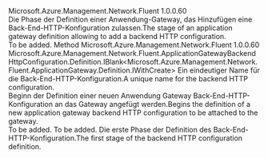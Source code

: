 <Type Name="IWithBackendHttpConfig" FullName="Microsoft.Azure.Management.Network.Fluent.ApplicationGateway.Definition.IWithBackendHttpConfig">
  <TypeSignature Language="C#" Value="public interface IWithBackendHttpConfig" />
  <TypeSignature Language="ILAsm" Value=".class public interface auto ansi abstract IWithBackendHttpConfig" />
  <TypeSignature Language="DocId" Value="T:Microsoft.Azure.Management.Network.Fluent.ApplicationGateway.Definition.IWithBackendHttpConfig" />
  <TypeSignature Language="VB.NET" Value="Public Interface IWithBackendHttpConfig" />
  <TypeSignature Language="F#" Value="type IWithBackendHttpConfig = interface" />
  <AssemblyInfo>
    <AssemblyName>Microsoft.Azure.Management.Network.Fluent</AssemblyName>
    <AssemblyVersion>1.0.0.60</AssemblyVersion>
  </AssemblyInfo>
  <Interfaces />
  <Docs>
    <summary>
            <span data-ttu-id="75b9d-101">Die Phase der Definition einer Anwendung-Gateway, das Hinzufügen eine Back-End-HTTP-Konfiguration zulassen.</span><span class="sxs-lookup"><span data-stu-id="75b9d-101">The stage of an application gateway definition allowing to add a backend HTTP configuration.</span></span>
            </summary>
    <remarks>To be added.</remarks>
  </Docs>
  <Members>
    <Member MemberName="DefineBackendHttpConfiguration">
      <MemberSignature Language="C#" Value="public Microsoft.Azure.Management.Network.Fluent.ApplicationGatewayBackendHttpConfiguration.Definition.IBlank&lt;Microsoft.Azure.Management.Network.Fluent.ApplicationGateway.Definition.IWithCreate&gt; DefineBackendHttpConfiguration (string name);" />
      <MemberSignature Language="ILAsm" Value=".method public hidebysig newslot virtual instance class Microsoft.Azure.Management.Network.Fluent.ApplicationGatewayBackendHttpConfiguration.Definition.IBlank`1&lt;class Microsoft.Azure.Management.Network.Fluent.ApplicationGateway.Definition.IWithCreate&gt; DefineBackendHttpConfiguration(string name) cil managed" />
      <MemberSignature Language="DocId" Value="M:Microsoft.Azure.Management.Network.Fluent.ApplicationGateway.Definition.IWithBackendHttpConfig.DefineBackendHttpConfiguration(System.String)" />
      <MemberSignature Language="VB.NET" Value="Public Function DefineBackendHttpConfiguration (name As String) As IBlank(Of IWithCreate)" />
      <MemberSignature Language="F#" Value="abstract member DefineBackendHttpConfiguration : string -&gt; Microsoft.Azure.Management.Network.Fluent.ApplicationGatewayBackendHttpConfiguration.Definition.IBlank&lt;Microsoft.Azure.Management.Network.Fluent.ApplicationGateway.Definition.IWithCreate&gt;" Usage="iWithBackendHttpConfig.DefineBackendHttpConfiguration name" />
      <MemberType>Method</MemberType>
      <AssemblyInfo>
        <AssemblyName>Microsoft.Azure.Management.Network.Fluent</AssemblyName>
        <AssemblyVersion>1.0.0.60</AssemblyVersion>
      </AssemblyInfo>
      <ReturnValue>
        <ReturnType>Microsoft.Azure.Management.Network.Fluent.ApplicationGatewayBackendHttpConfiguration.Definition.IBlank&lt;Microsoft.Azure.Management.Network.Fluent.ApplicationGateway.Definition.IWithCreate&gt;</ReturnType>
      </ReturnValue>
      <Parameters>
        <Parameter Name="name" Type="System.String" />
      </Parameters>
      <Docs>
        <param name="name"><span data-ttu-id="75b9d-102">Ein eindeutiger Name für die Back-End-HTTP-Konfiguration.</span><span class="sxs-lookup"><span data-stu-id="75b9d-102">A unique name for the backend HTTP configuration.</span></span></param>
        <summary>
            <span data-ttu-id="75b9d-103">Beginn der Definition einer neuen Anwendung Gateway Back-End-HTTP-Konfiguration an das Gateway angefügt werden.</span><span class="sxs-lookup"><span data-stu-id="75b9d-103">Begins the definition of a new application gateway backend HTTP configuration to be attached to the gateway.</span></span>
            </summary>
        <returns>To be added.</returns>
        <remarks>To be added.</remarks>
        <return><span data-ttu-id="75b9d-104">Die erste Phase der Definition des Back-End-HTTP-Konfiguration.</span><span class="sxs-lookup"><span data-stu-id="75b9d-104">The first stage of the backend HTTP configuration definition.</span></span></return>
      </Docs>
    </Member>
  </Members>
</Type>